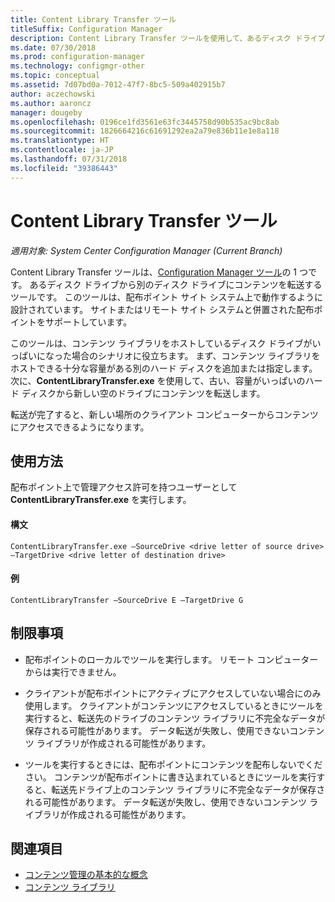 ```yaml
---
title: Content Library Transfer ツール
titleSuffix: Configuration Manager
description: Content Library Transfer ツールを使用して、あるディスク ドライブから Configuration Manager 配布ポイント上の別のディスク ドライブにコンテンツを転送します。
ms.date: 07/30/2018
ms.prod: configuration-manager
ms.technology: configmgr-other
ms.topic: conceptual
ms.assetid: 7d07bd0a-7012-47f7-8bc5-509a402915b7
author: aczechowski
ms.author: aaroncz
manager: dougeby
ms.openlocfilehash: 0196ce1fd3561e63fc3445758d90b535ac9bc8ab
ms.sourcegitcommit: 1826664216c61691292ea2a79e836b11e1e8a118
ms.translationtype: HT
ms.contentlocale: ja-JP
ms.lasthandoff: 07/31/2018
ms.locfileid: "39386443"
---
```

# <a name="content-library-transfer-tool"></a>Content Library Transfer ツール

*適用対象: System Center Configuration Manager (Current Branch)*

Content Library Transfer ツールは、[Configuration Manager ツール](/sccm/core/support/tools)の 1 つです。 あるディスク ドライブから別のディスク ドライブにコンテンツを転送するツールです。 このツールは、配布ポイント サイト システム上で動作するように設計されています。 サイトまたはリモート サイト システムと併置された配布ポイントをサポートしています。  

このツールは、コンテンツ ライブラリをホストしているディスク ドライブがいっぱいになった場合のシナリオに役立ちます。 まず、コンテンツ ライブラリをホストできる十分な容量がある別のハード ディスクを追加または指定します。 次に、**ContentLibraryTransfer.exe** を使用して、古い、容量がいっぱいのハード ディスクから新しい空のドライブにコンテンツを転送します。
 
転送が完了すると、新しい場所のクライアント コンピューターからコンテンツにアクセスできるようになります。



## <a name="usage"></a>使用方法 

配布ポイント上で管理アクセス許可を持つユーザーとして **ContentLibraryTransfer.exe** を実行します。 

#### <a name="syntax"></a>構文 
`ContentLibraryTransfer.exe –SourceDrive <drive letter of source drive> –TargetDrive <drive letter of destination drive>`

#### <a name="example"></a>例
`ContentLibraryTransfer –SourceDrive E –TargetDrive G`



## <a name="limitations"></a>制限事項

- 配布ポイントのローカルでツールを実行します。 リモート コンピューターからは実行できません。  

- クライアントが配布ポイントにアクティブにアクセスしていない場合にのみ使用します。 クライアントがコンテンツにアクセスしているときにツールを実行すると、転送先のドライブのコンテンツ ライブラリに不完全なデータが保存される可能性があります。 データ転送が失敗し、使用できないコンテンツ ライブラリが作成される可能性があります。  

- ツールを実行するときには、配布ポイントにコンテンツを配布しないでください。 コンテンツが配布ポイントに書き込まれているときにツールを実行すると、転送先ドライブ上のコンテンツ ライブラリに不完全なデータが保存される可能性があります。 データ転送が失敗し、使用できないコンテンツ ライブラリが作成される可能性があります。



## <a name="see-also"></a>関連項目

- [コンテンツ管理の基本的な概念](/sccm/core/plan-design/hierarchy/fundamental-concepts-for-content-management)
- [コンテンツ ライブラリ](/sccm/core/plan-design/hierarchy/the-content-library)
